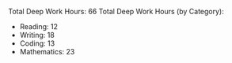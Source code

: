 Total Deep Work Hours: 66
Total Deep Work Hours (by Category):
  - Reading: 12
  - Writing: 18
  - Coding: 13
  - Mathematics: 23

